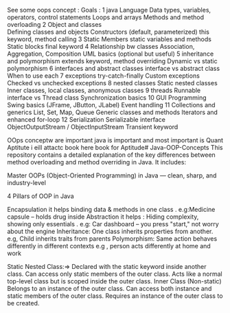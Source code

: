 See some oops concept :
              Goals : 
              1 java Language 
                              Data types, variables, operators, control statements
                              Loops and arrays
                              Methods and method overloading
              2 Object and classes  
                            Defining classes and objects
                            Constructors (default, parameterized)
                            this keyword, method calling
              3 Static Members 
                            static variables and methods
                             Static blocks
                            final keyword
              4 Relationship bw classes 
                              Association, Aggregation, Composition
                              UML basics (optional but useful)
              5 inheritance and polymorphism 
                              extends keyword, method overriding
                              Dynamic vs static polymorphism
              6 interfaces and abstract classes 
                              interface vs abstract class
                              When to use each
              7 exceptions 
                                try-catch-finally
                                Custom exceptions
                                Checked vs unchecked exceptions
              8 nested classes 
                                Static nested classes
                                Inner classes, local classes, anonymous classes
              9 threads
                                Runnable interface vs Thread class
                                Synchronization basics
              10 GUI Programming 
                                Swing basics (JFrame, JButton, JLabel)
                                Event handling
              11 Collections and generics
                                List, Set, Map, Queue
                                Generic classes and methods
                                Iterators and enhanced for-loop
              12 Serialization 
                                Serializable interface
                                ObjectOutputStream / ObjectInputStream
                                Transient keyword
              
OOps conceptw are important 
java is important and most important is Quant Aptitute i eill attactc book here book for Aptitude# Java-OOP-Concepts
This repository contains a detailed explanation of the key differences between method overloading and method overriding in Java. It includes:

Master OOPs (Object-Oriented Programming) in Java — clean, sharp, and industry-level


4 Pillars of OOP in Java

Encapsulation  it helps	binding data & methods in one class	 . e.g:Medicine capsule – holds drug inside
Abstraction  it helps		: Hiding complexity, showing only essentials	. e.g: Car dashboard – you press "start," not worry about the engine
Inheritance: One class inherits properties from another.  e.g, 	Child inherits traits from parents
Polymorphism: Same action behaves differently in different contexts	e.g , person acts differently at home and work


Static Nested Class:=>
            Declared with the static keyword inside another class.
            Can access only static members of the outer class.
            Acts like a normal top-level class but is scoped inside the outer class.
Inner Class (Non-static)
            Belongs to an instance of the outer class.
            Can access both instance and static members of the outer class.
            Requires an instance of the outer class to be created.






